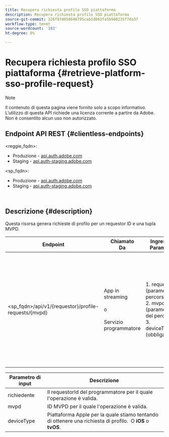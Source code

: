 ```yaml
---
title: Recupera richiesta profilo SSO piattaforma
description: Recupera richiesta profilo SSO piattaforma
source-git-commit: 326f97d058646795cab5d062fa5b980235f7da37
workflow-type: tm+mt
source-wordcount: '183'
ht-degree: 0%

---
```



# Recupera richiesta profilo SSO piattaforma {#retrieve-platform-sso-profile-request}

>[!NOTE]
>
>Il contenuto di questa pagina viene fornito solo a scopo informativo. L’utilizzo di questa API richiede una licenza corrente a partire da Adobe. Non è consentito alcun uso non autorizzato.

## Endpoint API REST {#clientless-endpoints}

&lt;reggie_fqdn>:

* Produzione - [api.auth.adobe.com](http://api.auth.adobe.com/)
* Staging - [api.auth-staging.adobe.com](http://api.auth-staging.adobe.com/)

&lt;sp_fqdn>:

* Produzione - [api.auth.adobe.com](http://api.auth.adobe.com/)
* Staging - [api.auth-staging.adobe.com](http://api.auth-staging.adobe.com/)

</br>

## Descrizione {#description}

Questa risorsa genera richieste di profilo per un requestor ID e una tupla MVPD.


| Endpoint | Chiamato  </br>Da | Ingresso   </br>Parametri | HTTP  </br>Metodo | Risposta | HTTP  </br>Risposta |
| --- | --- | --- | --- | --- | --- |
| &lt;sp_fqdn>/api/v1/{requestor}/profile-requests/{mvpd} | App in streaming</br></br>o</br></br>Servizio programmatore | 1. requestor (parametro di percorso)</br>2. mvpd (parametro del percorso)</br>3. deviceType (obbligatorio) | GET | La risposta Content-Type sarà application/octet-stream, in quanto il payload effettivo è opaco per l&#39;applicazione client.</br></br>La risposta deve essere inoltrata dall’applicazione alla piattaforma</br></br>Motore SSO per ottenere un SSO profilo. | 200 - Successo   </br>400 - Richiesta errata |


| Parametro di input | Descrizione |
| --------------- | -------------------------------------------------------------------------------------------------------- |
| richiedente | Il requestorId del programmatore per il quale l&#39;operazione è valida. |
| mvpd | ID MVPD per il quale l&#39;operazione è valida. |
| deviceType | Piattaforma Apple per la quale stiamo tentando di ottenere una richiesta di profilo.  O **iOS** o **tvOS**. |


